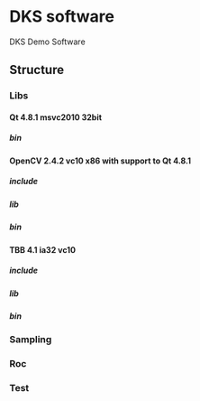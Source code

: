 DKS software
============

DKS Demo Software

## Structure

### Libs

#### Qt 4.8.1 msvc2010 32bit

##### bin

#### OpenCV 2.4.2 vc10 x86 with support to Qt 4.8.1

##### include

##### lib

##### bin

#### TBB 4.1 ia32 vc10

##### include

##### lib

##### bin

### Sampling

### Roc

### Test

